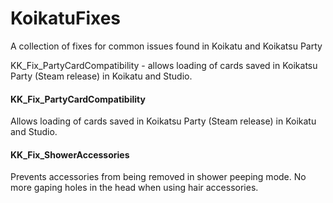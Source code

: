# KoikatuFixes
A collection of fixes for common issues found in Koikatu and Koikatsu Party

KK_Fix_PartyCardCompatibility - allows loading of cards saved in Koikatsu Party (Steam release) in Koikatu and Studio.


#### KK_Fix_PartyCardCompatibility
Allows loading of cards saved in Koikatsu Party (Steam release) in Koikatu and Studio.

#### KK_Fix_ShowerAccessories
Prevents accessories from being removed in shower peeping mode. No more gaping holes in the head when using hair accessories.
